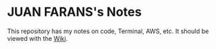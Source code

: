 # JUAN FARANS's Notes
This repository has my notes on code, Terminal, AWS, etc. It should be viewed with the [Wiki](https://github.com/juanfrans/notes/wiki).

